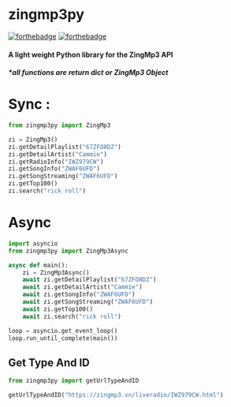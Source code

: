 # zingmp3py
[![forthebadge](https://forthebadge.com/images/badges/made-with-python.svg)](https://forthebadge.com) [![forthebadge](https://forthebadge.com/images/badges/built-with-love.svg)](https://forthebadge.com)
#### A light weight Python library for the ZingMp3 API
##### *all functions are return dict or ZingMp3 Object

# Sync :
```py
from zingmp3py import ZingMp3

zi = ZingMp3()
zi.getDetailPlaylist("67ZFO8DZ")
zi.getDetailArtist("Cammie")
zi.getRadioInfo("IWZ979CW")
zi.getSongInfo("ZWAF6UFD")
zi.getSongStreaming("ZWAF6UFD")
zi.getTop100()
zi.search("rick roll")
```

# Async
```py
import asyncio
from zingmp3py import ZingMp3Async

async def main():
    zi = ZingMp3Async()
    await zi.getDetailPlaylist("67ZFO8DZ")
    await zi.getDetailArtist("Cammie")
    await zi.getSongInfo("ZWAF6UFD")
    await zi.getSongStreaming("ZWAF6UFD")
    await zi.getTop100()
    await zi.search("rick roll")

loop = asyncio.get_event_loop()
loop.run_until_complete(main())
```

## Get Type And ID

```py
from zingmp3py import getUrlTypeAndID

getUrlTypeAndID("https://zingmp3.vn/liveradio/IWZ979CW.html")
```
